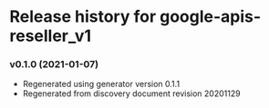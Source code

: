 # Release history for google-apis-reseller_v1

### v0.1.0 (2021-01-07)

* Regenerated using generator version 0.1.1
* Regenerated from discovery document revision 20201129

